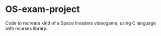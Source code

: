 # OS-exam-project
Code to recreate kind of a Space Invaders videogame, using C language with ncurses library..
